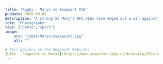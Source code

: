 ```yaml
---
title: "Rugby - Marys vs Seapoint U16"
pubDate: 2020-08-05
description: "A strong St Mary's RFC U16s team edged out a win against a strong Seapoint RC team this morning (5th May 2024) in Templeville Road. A cracking game, that came down to just a couple of points in the last 5 minutes."
role: "Photography"
tags: ["photo","sport"]
image:
    src: "/2024/MarysvsSeapoint.jpg"
    alt: ""

# Full gallery on the Seapoint Website:
[U16s - Seapoint vs Marys](https://www.seapointrugby.club/envira/2024-05-05-seapoint-u16s-vs-st-marys/)
---
```


